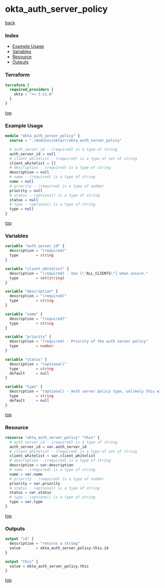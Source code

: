 # okta_auth_server_policy

[back](../okta.md)

### Index

- [Example Usage](#example-usage)
- [Variables](#variables)
- [Resource](#resource)
- [Outputs](#outputs)

### Terraform

```terraform
terraform {
  required_providers {
    okta = ">= 3.11.0"
  }
}
```

[top](#index)

### Example Usage

```terraform
module "okta_auth_server_policy" {
  source = "./modules/okta/r/okta_auth_server_policy"

  # auth_server_id - (required) is a type of string
  auth_server_id = null
  # client_whitelist - (required) is a type of set of string
  client_whitelist = []
  # description - (required) is a type of string
  description = null
  # name - (required) is a type of string
  name = null
  # priority - (required) is a type of number
  priority = null
  # status - (optional) is a type of string
  status = null
  # type - (optional) is a type of string
  type = null
}
```

[top](#index)

### Variables

```terraform
variable "auth_server_id" {
  description = "(required)"
  type        = string
}

variable "client_whitelist" {
  description = "(required) - Use [\"ALL_CLIENTS\"] when unsure."
  type        = set(string)
}

variable "description" {
  description = "(required)"
  type        = string
}

variable "name" {
  description = "(required)"
  type        = string
}

variable "priority" {
  description = "(required) - Priority of the auth server policy"
  type        = number
}

variable "status" {
  description = "(optional)"
  type        = string
  default     = null
}

variable "type" {
  description = "(optional) - Auth server policy type, unlikely this will be anything other then the default"
  type        = string
  default     = null
}
```

[top](#index)

### Resource

```terraform
resource "okta_auth_server_policy" "this" {
  # auth_server_id - (required) is a type of string
  auth_server_id = var.auth_server_id
  # client_whitelist - (required) is a type of set of string
  client_whitelist = var.client_whitelist
  # description - (required) is a type of string
  description = var.description
  # name - (required) is a type of string
  name = var.name
  # priority - (required) is a type of number
  priority = var.priority
  # status - (optional) is a type of string
  status = var.status
  # type - (optional) is a type of string
  type = var.type
}
```

[top](#index)

### Outputs

```terraform
output "id" {
  description = "returns a string"
  value       = okta_auth_server_policy.this.id
}

output "this" {
  value = okta_auth_server_policy.this
}
```

[top](#index)